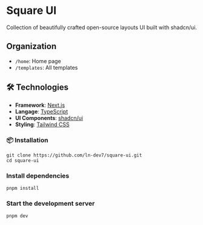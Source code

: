 # Square UI

Collection of beautifully crafted open-source layouts UI built with shadcn/ui.

## Organization

- `/home`: Home page
- `/templates`: All templates

## 🛠️ Technologies

- **Framework**: [Next.js](https://nextjs.org/)
- **Langage**: [TypeScript](https://www.typescriptlang.org/)
- **UI Components**: [shadcn/ui](https://ui.shadcn.com/)
- **Styling**: [Tailwind CSS](https://tailwindcss.com/)

### 📦 Installation

```shell
git clone https://github.com/ln-dev7/square-ui.git
cd square-ui
```

### Install dependencies

```shell
pnpm install
```

### Start the development server

```shell
pnpm dev
```
